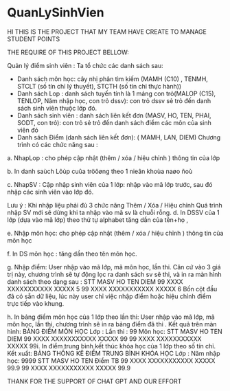 # QuanLySinhVien
HI THIS IS THE PROJECT THAT MY TEAM HAVE CREATE TO MANAGE STUDENT POINTS 

THE REQUIRE OF THIS PROJECT BELLOW:

Quản lý điểm sinh viên :
Ta tổ chức các danh sách sau:
- Danh sách môn học: cây nhị phân tìm kiếm (MAMH (C10) , TENMH, STCLT (số tín
chỉ lý thuyết), STCTH (số tín chỉ thực hành))
- Danh sách Lop : danh sách tuyến tính là 1 mảng con trỏ(MALOP (C15), TENLOP,
Năm nhập học, con trỏ dssv): con trỏ dssv sẻ trỏ đến danh sách sinh viên thuộc lớp đó.
- Danh sách sinh viên : danh sách liên kết đơn (MASV, HO, TEN, PHAI, SODT, con
trỏ): con trỏ sẻ trỏ đến danh sách điểm các môn của sinh viên đó
- Danh sách Điểm (danh sách liên kết đơn): ( MAMH, LAN, DIEM)
Chương trình có các chức năng sau :

a. NhapLop : cho phép cập nhật (thêm / xóa / hiệu chỉnh ) thông tin của lớp

b. In danh saùch Lôùp cuûa tröôøng theo 1 nieân khoùa naøo ñoù

c. NhapSV : Cập nhập sinh viên của 1 lớp: nhập vào mã lớp trước, sau đó nhập các sinh
viên vào lớp đó.

Lưu ý : Khi nhập liệu phải đủ 3 chức năng Thêm / Xóa / Hiệu chỉnh
Quá trình nhập SV mới sẽ dừng khi ta nhập vào mã sv là chuỗi rỗng.
d. In DSSV của 1 lớp (dựa vào mã lớp) theo thứ tự alphabet tăng dần của tên+họ ,

e. Nhập môn học: cho phép cập nhật (thêm / xóa / hiệu chỉnh ) thông tin của môn học

f. In DS môn học : tăng dần theo tên môn học.

g. Nhập điểm: User nhập vào mã lớp, mã môn học, lần thi. Căn cứ vào 3 giá trị này,
chương trình sẽ tự động lọc ra danh sách sv sẽ thi, và in ra màn hình danh sách theo dạng
sau :
STT MASV HO TEN DIEM
99 XXXX XXXXXXXXXXX XXXXX 5
99 XXXX XXXXXXXXXXX XXXXX 6
Bốn cột đầu đã có sẵn dữ liệu, lúc này user chỉ việc nhập điểm hoặc hiệu chỉnh điểm trực
tiếp vào khung.

h. In bảng điểm môn học của 1 lớp theo lần thi: User nhập vào mã lớp, mã môn học, lần
thi, chương trình sẽ in ra bảng điểm đã thi . Kết quả trên màn hình:
BẢNG ĐIỂM MÔN HỌC
Lớp : <tenlop> Lần thi : 99
Môn học: <tenmon>
STT MASV HO TEN DIEM
99 XXXX XXXXXXXXXXX XXXXX 99
99 XXXX XXXXXXXXXXX XXXXX 99i. In điểm trung bình kết thúc khóa học của 1 lớp theo số tín chỉ. Kết xuất:
BẢNG THỐNG KÊ ĐIỂM TRUNG BÌNH KHÓA HỌC
Lớp : <tenlop> Năm nhập học: 9999
STT MASV HO TEN Điểm TB
99 XXXX XXXXXXXXXXX XXXXX 99.9
99 XXXX XXXXXXXXXXX XXXXX 99.9
  
THANK FOR THE SUPPORT OF CHAT GPT AND OUR EFFORT
